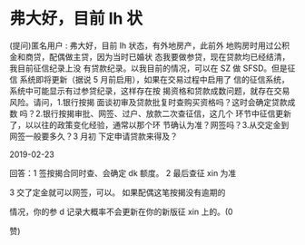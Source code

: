 # 弗大好，目前 lh 状

(提问)匿名用户 : 弗大好，目前 lh 状态，有外地房产，此前外 地购房时用过公积金和商贷，配偶做主贷，因为当时已婚状 态我要做参贷，现在贷款均已经结清，我目前征信纪录上没 有贷款纪录。以我目前的情况，可以在 SZ 做 SFSD。但是征信 系统即将更新（据说 5 月前启用），如果在交易过程中启用了 信的征信系统，系统中可能显示有过参贷纪录，这样存在按 揭资格和贷款成数问题，就存在交易风险。请问，1.银行按揭 面谈初审及贷款批复时查购买资格吗？这时会确定贷款成数 吗？2.银行按揭审批、网签、过户、放款二次查征信，这几个 环节中征信更新了，以以往的政策变化经验，通常以那个环 节确认为准？网签吗？3.从交定金到网签一般要多久？3 月初 下定申请贷款来得及？

2019-02-23

回答：1 签按揭合同时查、会确定 dk 额度。 2 最后查征 xin 为准

3 交了定金就可以网签，可以。 如果配偶这笔按揭没有逾期的

情况，你的参 d 记录大概率不会更新在你的新版征 xin 上的。(0

赞)